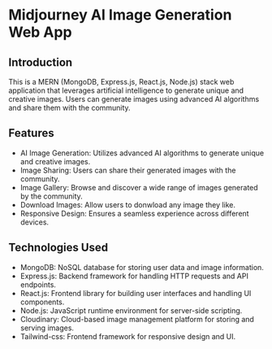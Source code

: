 # Midjourney AI Image Generation Web App

## Introduction
This is a MERN (MongoDB, Express.js, React.js, Node.js) stack web application that leverages artificial intelligence to generate unique and creative images. Users can generate images using advanced AI algorithms and share them with the community.

## Features
- AI Image Generation: Utilizes advanced AI algorithms to generate unique and creative images.
- Image Sharing: Users can share their generated images with the community.
- Image Gallery: Browse and discover a wide range of images generated by the community.
- Download Images: Allow users to donwload any image they like.
- Responsive Design: Ensures a seamless experience across different devices.

## Technologies Used
- MongoDB: NoSQL database for storing user data and image information.
- Express.js: Backend framework for handling HTTP requests and API endpoints.
- React.js: Frontend library for building user interfaces and handling UI components.
- Node.js: JavaScript runtime environment for server-side scripting.
- Cloudinary: Cloud-based image management platform for storing and serving images.
- Tailwind-css: Frontend framework for responsive design and UI.
